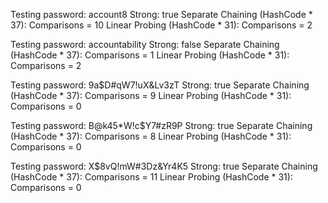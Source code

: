 Testing password: account8
Strong: true
Separate Chaining (HashCode * 37): Comparisons = 10
Linear Probing (HashCode * 31): Comparisons = 2

Testing password: accountability
Strong: false
Separate Chaining (HashCode * 37): Comparisons = 1
Linear Probing (HashCode * 31): Comparisons = 2

Testing password: 9a$D#qW7!uX&Lv3zT
Strong: true
Separate Chaining (HashCode * 37): Comparisons = 9
Linear Probing (HashCode * 31): Comparisons = 0

Testing password: B@k45*W!c$Y7#zR9P
Strong: true
Separate Chaining (HashCode * 37): Comparisons = 8
Linear Probing (HashCode * 31): Comparisons = 0

Testing password: X$8vQ!mW#3Dz&Yr4K5
Strong: true
Separate Chaining (HashCode * 37): Comparisons = 11
Linear Probing (HashCode * 31): Comparisons = 0
